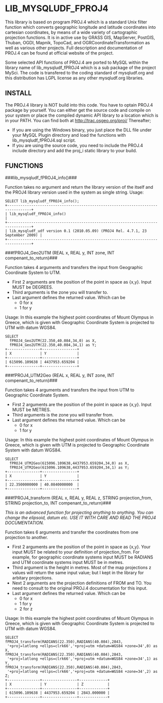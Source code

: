 LIB\_MYSQLUDF\_FPROJ4
===================

This library is based on program PROJ.4 which is a standard Unix filter function which converts geographic longitude and latitude coordinates into cartesian coordinates, by means of a wide variety of cartographic projection functions. It is in active use by GRASS GIS, MapServer, PostGIS, Thuban, OGDI, Mapnik, TopoCad, and OGRCoordinateTransformation as well as various other projects. Full description and documentation of PROJ.4 can be found at official website of the project. 

Some selected API functions of PROJ.4 are ported to MySQL within the library name of lib\_mysqludf\_fPROJ4 which is a sub package of the project MySci. The code is transfered to the coding standard of mysqludf.org and this distribution has LGPL license as any other mysqludf.org libraries.

INSTALL
-------

The PROJ.4 library is NOT build into this code. You have to optain PROJ.4 package by yourself. You can either get the source code and compile on your system or place the compiled dynamic API library to a location which is in your PATH. You can find both at http://trac.osgeo.org/proj/
Thereafter;

* If you are using the Windows binary, you just place the DLL file under your MySQL Plugin directory and load the functions with lib\_mysqludf\_fPROJ4.sql script.
* If you are using the source code, you need to include the PROJ.4 include directory and add the proj\_i static library to your build.

FUNCTIONS
---------

###lib\_mysqludf\_fPROJ4\_info()###

Function takes no argument and return the library version of the itself and the PROJ4 library version used in the system as single string.
Usage:

```
SELECT lib_mysqludf_fPROJ4_info();
+---------------------------------------------------------------------------------+
| lib_mysqludf_fPROJ4_info()                                                      |
+---------------------------------------------------------------------------------+
| lib_mysqludf_udf version 0.1 (2010.05.09) (PROJ4 Rel. 4.7.1, 23 September 2009) |
+---------------------------------------------------------------------------------+
```

###fPROJ4\_Geo2UTM (REAL x, REAL y, INT zone, INT compenant\_to\_return)###

Function takes 4 arguments and transfers the input from Geographic Coordinate System to UTM. 

* First 2 arguments are the position of the point in space as {x,y}. Input MUST be DEGREES.
* Third arguments is the zone you will transfer to.
* Last argument defines the returned value. Which can be
   - 0 for x
   - 1 for y

Usage: In this example the highest point coordinates of Mount Olympus in Greece, which is given with Geographic Coordinate System is projected to UTM with datum WGS84.

```
SELECT
  fPROJ4_Geo2UTM(22.350,40.084,34,0) as X,
  fPROJ4_Geo2UTM(22.350,40.084,34,1) as Y;
+---------------+----------------+
| X             | Y              |
+---------------+----------------+
| 615096.109638 | 4437953.659204 |
+---------------+----------------+
```

###fPROJ4\_UTM2Geo (REAL x, REAL y, INT zone, INT compenant\_to\_return)###

Function takes 4 arguments and transfers the input from UTM to Geographic Coordinate System. 

* First 2 arguments are the position of the point in space as {x,y}. Input MUST be METRES.
* Third arguments is the zone you will transfer from.
* Last argument defines the returned value. Which can be
   - 0 for x
   - 1 for y

Usage: In this example the highest point coordinates of Mount Olympus in Greece, which is given with UTM is projected to Geographic Coordinate System with datum WGS84.

```
SELECT
  fPROJ4_UTM2Geo(615096.109638,4437953.659204,34,0) as X,
  fPROJ4_UTM2Geo(615096.109638,4437953.659204,34,1) as Y;
+---------------+----------------+
| X             | Y              |
+---------------+----------------+
| 22.3500000000 | 40.0840000000  |
+---------------+----------------+
```

###fPROJ4\_transform (REAL x, REAL y, REAL z, STRING projection\_from, STRING projection\_to, INT compenant\_to\_return)###

*This is an advanced function for projecting anything to anything. You can change the elipsoid, datum etc. USE IT WITH CARE AND READ THE PROJ4 DOCUMENTATION.*

Function takes 6 arguments and transfer the coordinates from one projection to another. 

* First 2 arguments are the position of the point in space as {x,y}. Your input MUST be related to your definition of projection\_from. For example, for geographic coordinate systems input MUST be RADIANS and UTM coordinate systems input MUST be in metres.
* Third argument is the height in metres. Most of the map projections z values will return the same input value; but I kept in the library for arbitary projections.
* Next 2 arguments are the projection definitions of FROM and TO. You need to consult to the original PROJ.4 documentation for this input.
* Last argument defines the returned value. Which can be
   - 0 for x
   - 1 for y
   - 2 for z

Usage: In this example the highest point coordinates of Mount Olympus in Greece, which is given with Geographic Coordinate System is projected to UTM with datum WGS84.

```
SELECT
fPROJ4_transform(RADIANS(22.350),RADIANS(40.084),2843,
 '+proj=latlong +ellps=clrk66','+proj=utm +datum=WGS84 +zone=34',0) as X,
fPROJ4_transform(RADIANS(22.350),RADIANS(40.084),2843,
 '+proj=latlong +ellps=clrk66','+proj=utm +datum=WGS84 +zone=34',1) as Y,
fPROJ4_transform(RADIANS(22.350),RADIANS(40.084),2843,
 '+proj=latlong +ellps=clrk66','+proj=utm +datum=WGS84 +zone=34',2) as Z;
+---------------+----------------+-------------+
| X             | Y              | Z           |
+---------------+----------------+-------------+
| 615096.109638 | 4437953.659204 | 2843.000000 |
+---------------+----------------+-------------+
```
